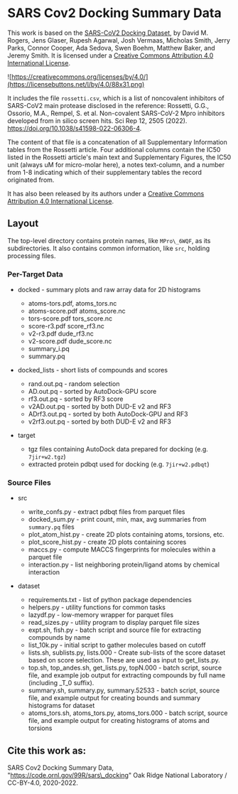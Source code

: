 # SARS Cov2 Docking Summary Data

This work is based on the [SARS-CoV2 Docking Dataset](https://doi.ccs.ornl.gov/ui/doi/348), by David M. Rogers, Jens Glaser, Rupesh Agarwal, Josh Vermaas, Micholas Smith, Jerry Parks, Connor Cooper, Ada Sedova, Swen Boehm, Matthew Baker, and Jeremy Smith.
It is licensed under a [Creative Commons Attribution 4.0 International License](https://creativecommons.org/licenses/by/4.0/).

![https://creativecommons.org/licenses/by/4.0/](https://licensebuttons.net/l/by/4.0/88x31.png)

It includes the file `rossetti.csv`, which is a list of noncovalent inhibitors of SARS-CoV2 main protease disclosed in the reference:
Rossetti, G.G., Ossorio, M.A., Rempel, S. et al. Non-covalent SARS-CoV-2 Mpro inhibitors developed from in silico screen hits. Sci Rep 12, 2505 (2022). https://doi.org/10.1038/s41598-022-06306-4.

The content of that file is a concatenation of all Supplementary Information tables from the Rossetti article.  Four additional columns contain the IC50 listed in the Rossetti article's main text and Supplementary Figures, the IC50 unit (always uM for micro-molar here), a notes text-column, and a number from 1-8 indicating which of their supplementary tables the record originated from.

It has also been released by its authors under a [Creative Commons Attribution 4.0 International License](https://creativecommons.org/licenses/by/4.0/).


## Layout

The top-level directory contains protein names, like `MPro\_6WQF`, as its
subdirectories.  It also contains common information, like `src`,
holding processing files.

### Per-Target Data

* docked - summary plots and raw array data for 2D histograms
  - atoms-tors.pdf, atoms\_tors.nc
  - atoms-score.pdf atoms\_score.nc
  - tors-score.pdf tors\_score.nc
  - score-r3.pdf score\_rf3.nc
  - v2-r3.pdf dude\_rf3.nc
  - v2-score.pdf dude\_score.nc
  - summary\_i.pq
  - summary.pq

* docked\_lists - short lists of compounds and scores
  - rand.out.pq	- random selection
  - AD.out.pq - sorted by AutoDock-GPU score
  - rf3.out.pq - sorted by RF3 score
  - v2AD.out.pq - sorted by both DUD-E v2 and RF3
  - ADrf3.out.pq - sorted by both AutoDock-GPU and RF3
  - v2rf3.out.pq - sorted by both DUD-E v2 and RF3

* target 
  - tgz files containing AutoDock data prepared for docking (e.g. `7jir+w2.tgz`)
  - extracted protein pdbqt used for docking (e.g. `7jir+w2.pdbqt`)

### Source Files

* src
  - write\_confs.py - extract pdbqt files from parquet files
  - docked\_sum.py - print count, min, max, avg summaries from `summary.pq` files
  - plot\_atom\_hist.py - create 2D plots containing atoms, torsions, etc.
  - plot\_score\_hist.py - create 2D plots containing scores
  - maccs.py - compute MACCS fingerprints for molecules within a parquet file
  - interaction.py - list neighboring protein/ligand atoms by chemical interaction

* dataset
  - requirements.txt - list of python package dependencies
  - helpers.py - utility functions for common tasks
  - lazydf.py - low-memory wrapper for parquet files
  - read\_sizes.py - utility program to display parquet file sizes
  - expt.sh, fish.py - batch script and source file for extracting compounds by name
  - list\_10k.py - initial script to gather molecules based on cutoff
  - lists.sh, sublists.py, lists.000 - Create sub-lists of the score dataset based on score selection.  These are used as input to get\_lists.py.
  - top.sh, top\_andes.sh, get\_lists.py, topN.000 - batch script, source file, and example job output for extracting compounds by full name (including \_T\_0 suffix).
  - summary.sh, summary.py, summary.52533 - batch script, source file, and example output for creating bounds and summary histograms for dataset
  - atoms\_tors.sh, atoms\_tors.py, atoms\_tors.000 - batch script, source file, and example output for creating histograms of atoms and torsions


## Cite this work as:

SARS Cov2 Docking Summary Data, "https://code.ornl.gov/99R/sars\_docking" Oak Ridge National Laboratory / CC-BY-4.0, 2020-2022.
